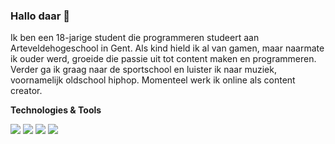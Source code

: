 ### Hallo daar 👋

Ik ben een 18-jarige student die programmeren studeert aan Arteveldehogeschool in Gent. 
Als kind hield ik al van gamen, maar naarmate ik ouder werd, groeide die passie uit tot content maken en programmeren. 
Verder ga ik graag naar de sportschool en luister ik naar muziek, voornamelijk oldschool hiphop. 
Momenteel werk ik online als content creator.

**Technologies & Tools**

<img src="https://img.shields.io/badge/Javascript-F7DF1E?logo=javascript&logoColor=white&style=flat" /> <img src="https://img.shields.io/badge/C%23-512BD4?logo=c-sharp&logoColor=white&style=flat" />
<img src="https://img.shields.io/badge/HTML-E34F26?logo=html5&logoColor=white&style=flat" />
<img src="https://img.shields.io/badge/CSS-1572B6?logo=css3&logoColor=white&style=flat" />
